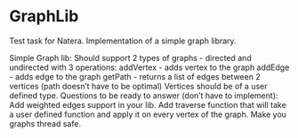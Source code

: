 # GraphLib

Test task for Natera. Implementation of a simple graph library.

Simple Graph lib: 
Should support 2 types of graphs - directed and undirected with 3 operations:
 addVertex - adds vertex to the graph
 addEdge - adds edge to the graph
 getPath - returns a list of edges between 2 vertices (path doesn’t have to be optimal)
 Vertices should be of a user defined type.
 Questions to be ready to answer (don’t have to implement):
 Add weighted edges support in your lib.
Add traverse function that will take a user defined function and apply it on every vertex of the graph.
Make you graphs thread safe.
